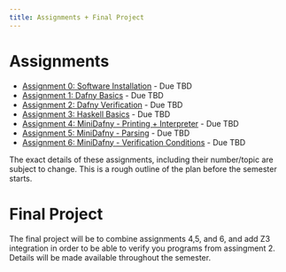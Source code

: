 ```yaml
---
title: Assignments + Final Project
---
```


# Assignments

- [Assignment 0: Software Installation](assignments/0.html) - Due TBD
- [Assignment 1: Dafny Basics]() - Due TBD
- [Assignment 2: Dafny Verification]() - Due TBD
- [Assignment 3: Haskell Basics]() - Due TBD
- [Assignment 4: MiniDafny - Printing + Interpreter]() - Due TBD
- [Assignment 5: MiniDafny - Parsing]() - Due TBD
- [Assignment 6: MiniDafny - Verification Conditions]() - Due TBD

The exact details of these assignments, including their number/topic
are subject to change. This is a rough outline of the plan before the
semester starts.

# Final Project

The final project will be to combine assignments 4,5, and 6, and add
Z3 integration in order to be able to verify you programs from assingment
2. Details will be made available throughout the semester.
